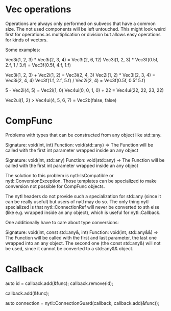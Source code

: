 Vec operations
==============

Operations are always only performed on subvecs that have a common size.
The not used components will be left untouched. This might look weird first for operations
as multiplication or division but allows easy operations for kinds of vectors.

Some examples:

Vec3i(1, 2, 3) * Vec3i(2, 3, 4) = Vec3i(2, 6, 12)
Vec3i(1, 2, 3) * Vec3f(0.5f, 2.f, 1 / 3.f) = Vec3f(0.5f, 4.f, 1.f)

Vec3i(1, 2, 3) + Vec2i(1, 2) = Vec3i(2, 4, 3)
Vec2i(1, 2) * Vec3i(2, 3, 4) = Vec3i(2, 4, 4)
Vec3f(1.f, 2.f, 5.f) / Vec2i(2, 4) = Vec3f(0.5f, 0.5f 5.f)

5 - Vec2i(4, 5) = Vec2i(1, 0)
Vec4ui(0, 0, 1, 0) + 22 = Vec4ui(22, 22, 23, 22)

Vec2ui(1, 2) > Vec4ui(4, 5, 6, 7) = Vec2b(false, false)

CompFunc
========

Problems with types that can be constructed from any object like std::any.

Signature: void(int, int)
Function: void(std::any)
	=> The Function will be called with the first int parameter wrapped inside an any object

Signature: void(int, std::any)
Function: void(std::any)
	=> The Function will be called with the first int parameter wrapped inside an any object

The solution to this problem is nytl::IsCompatible or nytl::ConversionException.
Those templates can be specialized to make conversion not possible for CompFunc objects.

The nytl headers do not provide such a specialization for std::any (since it can be really useful)
but users of nytl may do so. The only thing nytl specialized is that nytl::ConnectionRef will
never be converted to sth else (like e.g. wrapped inside an any object), which is useful for 
nytl::Callback.

One additionally have to care about type conversions:

Signature: void(int, const std::any&, int)
Function: void(int, std::any&&)
	=> The Function will be called with the first and last parameter, the last one wrapped into
		an any object. The second one (the const std::any&) will not be used, since it cannot
		be converted to a std::any&& object.

Callback
========

auto id = callback.add(&func);
callback.remove(id);

callback.add(&func);

auto connection = nytl::ConnectionGuard(callback, callback.add(&func));
